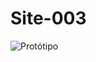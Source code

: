 # Site-003



![Protótipo](https://user-images.githubusercontent.com/110629736/195839833-965283ea-8b1d-4610-a6df-7160fd8db247.png)
